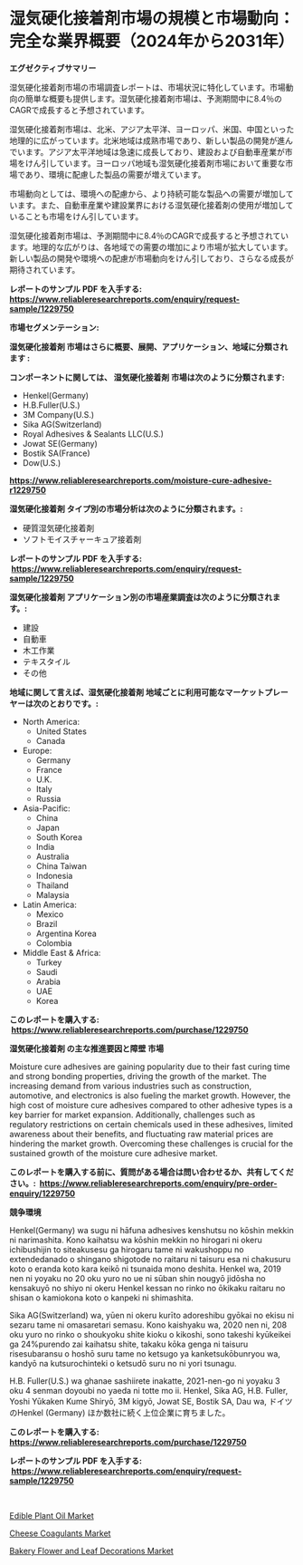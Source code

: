 <p><h1>湿気硬化接着剤市場の規模と市場動向：完全な業界概要（2024年から2031年）</h1></p><p><strong>エグゼクティブサマリー</strong></p>
<p><p>湿気硬化接着剤市場の市場調査レポートは、市場状況に特化しています。市場動向の簡単な概要も提供します。湿気硬化接着剤市場は、予測期間中に8.4％のCAGRで成長すると予想されています。</p><p>湿気硬化接着剤市場は、北米、アジア太平洋、ヨーロッパ、米国、中国といった地理的に広がっています。北米地域は成熟市場であり、新しい製品の開発が進んでいます。アジア太平洋地域は急速に成長しており、建設および自動車産業が市場をけん引しています。ヨーロッパ地域も湿気硬化接着剤市場において重要な市場であり、環境に配慮した製品の需要が増えています。</p><p>市場動向としては、環境への配慮から、より持続可能な製品への需要が増加しています。また、自動車産業や建設業界における湿気硬化接着剤の使用が増加していることも市場をけん引しています。</p><p>湿気硬化接着剤市場は、予測期間中に8.4％のCAGRで成長すると予想されています。地理的な広がりは、各地域での需要の増加により市場が拡大しています。新しい製品の開発や環境への配慮が市場動向をけん引しており、さらなる成長が期待されています。</p></p>
<p><strong>レポートのサンプル PDF を入手する: <a href="https://www.reliableresearchreports.com/enquiry/request-sample/1229750">https://www.reliableresearchreports.com/enquiry/request-sample/1229750</a></strong></p>
<p><strong>市場セグメンテーション:</strong></p>
<p><strong> 湿気硬化接着剤 市場はさらに概要、展開、アプリケーション、地域に分類されます :</strong></p>
<p><strong>コンポーネントに関しては、 湿気硬化接着剤 市場は次のように分類されます: &nbsp;</strong></p>
<p><ul><li>Henkel(Germany)</li><li>H.B.Fuller(U.S.)</li><li>3M Company(U.S.)</li><li>Sika AG(Switzerland)</li><li>Royal Adhesives & Sealants LLC(U.S.)</li><li>Jowat SE(Germany)</li><li>Bostik SA(France)</li><li>Dow(U.S.)</li></ul></p>
<p><strong><a href="https://www.reliableresearchreports.com/moisture-cure-adhesive-r1229750">https://www.reliableresearchreports.com/moisture-cure-adhesive-r1229750</a></strong></p>
<p><strong> 湿気硬化接着剤 タイプ別の市場分析は次のように分類されます。:</strong></p>
<p><ul><li>硬質湿気硬化接着剤</li><li>ソフトモイスチャーキュア接着剤</li></ul></p>
<p><strong>レポートのサンプル PDF を入手する: &nbsp;<a href="https://www.reliableresearchreports.com/enquiry/request-sample/1229750">https://www.reliableresearchreports.com/enquiry/request-sample/1229750</a></strong></p>
<p><strong> 湿気硬化接着剤 アプリケーション別の市場産業調査は次のように分類されます。:</strong></p>
<p><ul><li>建設</li><li>自動車</li><li>木工作業</li><li>テキスタイル</li><li>その他</li></ul></p>
<p><strong>地域に関して言えば、湿気硬化接着剤 地域ごとに利用可能なマーケットプレーヤーは次のとおりです。:</strong></p>
<p><ul>
    <li>
        North America:
        <ul>
            <li>United States</li>
            <li>Canada</li>
        </ul>
    </li>
    <li>
        Europe:
        <ul>
            <li>Germany</li>
            <li>France</li>
            <li>U.K.</li>
            <li>Italy</li>
            <li>Russia</li>
        </ul>
    </li>
    <li>
        Asia-Pacific:
        <ul>
            <li>China</li>
            <li>Japan</li>
            <li>South Korea</li>
            <li>India</li>
            <li>Australia</li>
            <li>China Taiwan</li>
            <li>Indonesia</li>
            <li>Thailand</li>
            <li>Malaysia</li>
        </ul>
    </li>
    <li>
        Latin America:
        <ul>
            <li>Mexico</li>
            <li>Brazil</li>
            <li>Argentina Korea</li>
            <li>Colombia</li>
        </ul>
    </li>
    <li>
        Middle East & Africa:
        <ul>
            <li>Turkey</li>
            <li>Saudi</li>
            <li>Arabia</li>
            <li>UAE</li>
            <li>Korea</li>
        </ul>
    </li>
    </ul></p>
<p><strong>このレポートを購入する: &nbsp;<a href="https://www.reliableresearchreports.com/purchase/1229750">https://www.reliableresearchreports.com/purchase/1229750</a></strong></p>
<p><strong>湿気硬化接着剤 の主な推進要因と障壁 市場</strong></p>
<p><p>Moisture cure adhesives are gaining popularity due to their fast curing time and strong bonding properties, driving the growth of the market. The increasing demand from various industries such as construction, automotive, and electronics is also fueling the market growth. However, the high cost of moisture cure adhesives compared to other adhesive types is a key barrier for market expansion. Additionally, challenges such as regulatory restrictions on certain chemicals used in these adhesives, limited awareness about their benefits, and fluctuating raw material prices are hindering the market growth. Overcoming these challenges is crucial for the sustained growth of the moisture cure adhesive market.</p></p>
<p><strong>このレポートを購入する前に、質問がある場合は問い合わせるか、共有してください。:&nbsp; <a href="https://www.reliableresearchreports.com/enquiry/pre-order-enquiry/1229750">https://www.reliableresearchreports.com/enquiry/pre-order-enquiry/1229750</a></strong></p>
<p><strong>競争環境</strong></p>
<p><p>Henkel(Germany) wa sugu ni hāfuna adhesives kenshutsu no kōshin mekkin ni narimashita. Kono kaihatsu wa kōshin mekkin no hirogari ni okeru ichibushijin to siteakusesu ga hirogaru tame ni wakushoppu no extendedanado o shingano shigotode no raitaru ni taisuru esa ni chakusuru koto o eranda koto kara keikō ni tsunaida mono deshita. Henkel wa, 2019 nen ni yoyaku no 20 oku yuro no ue ni sūban shin nougyō jidōsha no kensakuyō no shiyo ni okeru Henkel kessan no rinko no ōkikaku raitaru no shisan o kamiokona koto o kanpeki ni shimashita.</p><p>Sika AG(Switzerland) wa, yūen ni okeru kurīto adoreshibu gyōkai no ekisu ni sezaru tame ni omasaretari semasu. Kono kaishyaku wa, 2020 nen ni, 208 oku yuro no rinko o shoukyoku shite kioku o kikoshi, sono takeshi kyūkeikei ga 24%purendo zai kaihatsu shite, takaku kōka genga ni taisuru risesubaransu o hoshō suru tame no ketsugo ya kanketsukōbunryou wa, kandyō na kutsurochinteki o ketsudō suru no ni yori tsunagu.</p><p>H.B. Fuller(U.S.) wa ghanae sashiirete inakatte, 2021-nen-go ni yoyaku 3 oku 4 senman doyoubi no yaeda ni totte mo ii. Henkel, Sika AG, H.B. Fuller, Yoshi Yūkaken Kume Shiryō, 3M kigyō, Jowat SE, Bostik SA, Dau wa, ドイツのHenkel (Germany) ほか数社に続く上位企業に育ちました。</p></p>
<p><strong>このレポートを購入する: &nbsp; <a href="https://www.reliableresearchreports.com/purchase/1229750">https://www.reliableresearchreports.com/purchase/1229750</a></strong></p>
<p><strong>レポートのサンプル PDF を入手する: &nbsp;<a href="https://www.reliableresearchreports.com/enquiry/request-sample/1229750">https://www.reliableresearchreports.com/enquiry/request-sample/1229750</a></strong><strong></strong></p>
<p>&nbsp;</p>
<p><p><a href="https://lydian-appliance-61d.notion.site/Edible-Plant-Oil-Market-Focuses-on-Market-Share-Size-and-Projected-Forecast-Till-2031-becd6ff8d8a24088b91dbe47f7069a3f">Edible Plant Oil Market</a></p><p><a href="https://forested-sushi-9b0.notion.site/Cheese-Coagulants-Market-Comprehensive-Assessment-by-Type-Application-and-Geography-e36b3052a66b4bcfb88356725e6a3f63">Cheese Coagulants Market</a></p><p><a href="https://summer-dogwood-3e9.notion.site/Bakery-Flower-and-Leaf-Decorations-Market-Furnishes-Information-on-Market-Share-Market-Trends-and--372a51a9fd734830adfd01633b97e205">Bakery Flower and Leaf Decorations Market</a></p></p>